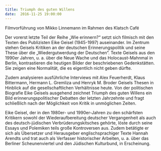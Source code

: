 ```yaml
---
title: Triumph des guten Willens
date:  2016-11-25 19:00:00
---
```


Filmvorführung von Mikko Linnemann im Rahmen des Klatsch Café



Der vorerst letzte Teil der Reihe „Wie erinnern?“ setzt sich filmisch mit den Texten des Publizisten Eike Geisel (1945-1997)
auseinander. Im Zentrum stehen Geisels Kritiken an der deutschen Erinnerungspolitik und seine These über die „Wiedergutwerdung
der Deutschen“. Texte Geisels aus den 1990er Jahren, u. a. über die Neue Wache und das Holocaust-Mahnmal in Berlin, kontrastieren
die heutigen Bilder der beschriebenen Gedenkstätten. Sie zeigen eine Normalität, die es eigentlich nicht geben dürfte.



Zudem analysieren ausführliche Interviews mit Alex Feuerherdt, Klaus Bittermann, Hermann L. Gremliza und Henryk M. Broder
Geisels Thesen in Hinblick auf die gesellschaftlichen Verhältnisse heute.
Von der politischen Biografie Eike Geisels ausgehend zeichnet Triumph des guten Willens ein Bild erinnerungspolitischer Debatten
der letzten Jahrzehnte und fragt schließlich nach der Möglichkeit von Kritik in unmöglichen Zeiten.



Eike Geisel, der in den 1980er- und 1990er-Jahren zu den schärfsten Kritikern sowohl der Wiederaufbereitung deutscher Vergangenheit
als auch des deutsch-jüdischen Verbrüderungskitsches gehörte, löste durch seine Essays und Polemiken teils große Kontroversen
aus. Zudem betätigte er sich als Übersetzer und Herausgeber englischsprachiger Texte Hannah Arendts und trat auch als Verfasser
historischer Arbeiten, u. a. über das Berliner Scheunenviertel und den Jüdischen Kulturbund, in Erscheinung.


